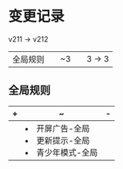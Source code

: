 # 变更记录

v211 -> v212

||||||
|-|:-:|:-:|:-:|:-:|
|全局规则||~3||3 -> 3|

## 全局规则

|+|~|-|
|-|-|-|
||<li>开屏广告-全局<li>更新提示-全局<li>青少年模式-全局||
